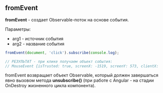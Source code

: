 ## fromEvent

**fromEvent** - создает Observable-поток на основе события.

Параметры:
- arg1 - источник события
- arg2 - название события

```js
fromEvent(document, 'click').subscribe(console.log);

// РЕЗУЛЬТАТ - при клике получаем объект события:
// MouseEvent {isTrusted: true, screenX: -1519, screenY: 573, clientX: 445, clientY: 557, …}
```

fromEvent возвращает объект Observable, который должен завершаться явно вызовом метода **unsubscribe()** (при работе с Angular - на стадии OnDestroy жизненного цикла компонента).